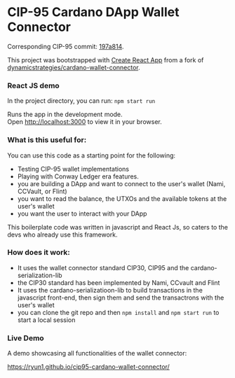 # CIP-95 Cardano DApp Wallet Connector

Corresponding CIP-95 commit: [197a814](https://github.com/cardano-foundation/CIPs/pull/509/commits/197a814aed897ae8682c083602c131cc16654ab8).

This project was bootstrapped with [Create React App](https://github.com/facebook/create-react-app) from a fork of [dynamicstrategies/cardano-wallet-connector](https://github.com/dynamicstrategies/cardano-wallet-connector).

### React JS demo

In the project directory, you can run: `npm start run`

Runs the app in the development mode.\
Open [http://localhost:3000](http://localhost:3000) to view it in your browser.


### What is this useful for:
You can use this code as a starting point for the following:
- Testing CIP-95 wallet implementations
- Playing with Conway Ledger era features.
- you are building a DApp and want to connect to the user's wallet (Nami, CCVault, or Flint)
- you want to read the balance, the UTXOs and the available tokens at the user's wallet
- you want the user to interact with your DApp

This boilerplate code was written in javascript and React Js, so caters to the devs who already use this framework.

### How does it work:
- It uses the wallet connector standard CIP30, CIP95 and the cardano-serialization-lib
- the CIP30 standard has been implemented by Nami, CCvault and Flint
- It uses the cardano-serializatioon-lib to build transactions in the javascript front-end, then sign them and send the transactrons with the user's wallet
- you can clone the git repo and then `npm install` and `npm start run` to start a local session

### Live Demo

A demo showcasing all functionalities of the wallet connector:

https://ryun1.github.io/cip95-cardano-wallet-connector/